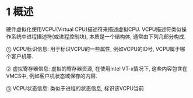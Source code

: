# 1 概述

硬件虚拟化使用VCPU(Virtual CPU)描述符来描述虚拟CPU. VCPU描述符类似操作系统中进程描述符(或进程控制块), 本质是一个结构体, 通常由下列几部分构成.

⓵ VCPU标识信息: 用于标识VCPU的一些属性, 例如VCPU的ID号, VCPU属于哪个客户机等.

⓶ 虚拟寄存器信息: 虚拟的寄存器资源, 在使用Intel VT\-x情况下, 这些内容包含在VMCS中, 例如客户机状态域保存的内容.

⓷ VCPU状态信息: 类似于进程的状态信息, 标识该VCPU当前